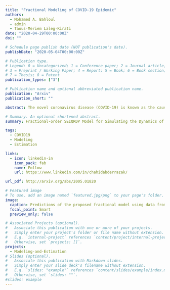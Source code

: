```yaml
---
title: "Fractional Modeling of COVID-19 Epidemic"
authors:
  - Mohamed A. Bahloul
  - admin
  - Taous-Meriem Laleg-Kirati
date: "2020-04-29T00:00:00Z"
doi: ""

# Schedule page publish date (NOT publication's date).
publishDate: "2020-05-04T00:00:00Z"

# Publication type.
# Legend: 0 = Uncategorized; 1 = Conference paper; 2 = Journal article;
# 3 = Preprint / Working Paper; 4 = Report; 5 = Book; 6 = Book section;
# 7 = Thesis; 8 = Patent
publication_types: ["3"]

# Publication name and optional abbreviated publication name.
publication: "Arxiv"
publication_short: ""

abstract: The novel coronavirus disease (COVID-19) is known as the causative virus of outbreak pneumonia initially recognized in the mainland of China, late December 2019. COVID-19 reaches out to many countries in the world, and the number of daily cases continues to increase rapidly. In order to simulate, track, and forecast the trend of the virus spread, several mathematical and statistical models have been developed. \textit{Susceptible-Exposed-Infected-Quarantined-Recovered-Death-Insusceptible (SEIQRDP)} model is one of the most promising dynamic systems that has been proposed for estimating the transmissibility of the COVID-19. In the present study, we propose a Fractional-order SEIQRDP model to analyze the  COVID-19 epidemic. The Fractional-order paradigm offers a flexible, appropriate, and reliable framework for pandemic growth characterization. In fact, fractional-order operator is not local and consider the memory of the variables. Hence, it takes into account the sub-diffusion process of confirmed and recovered cases growth. The results of the validation of the model using real COVID-19 data are presented, and the pertinence of the proposed model to analyze, understand and predict the epidemic is discussed.

# Summary. An optional shortened abstract.
summary: Fractional-order SEIQRDP Model for Simulating the Dynamics of COVID-19 Epidemic.

tags:
  - COVID19
  - Modeling
  - Estimation

links:
  - icon: linkedin-in
    icon_pack: fab
    name: Follow
    url: https://www.linkedin.com/in/chahidabderrazak/

url_pdf: http://arxiv.org/abs/2005.01820

# Featured image
# To use, add an image named `featured.jpg/png` to your page's folder.
image:
  caption: Predictions of the proposed fractional model using data from China.
  focal_point: Smart
  preview_only: false

# Associated Projects (optional).
#   Associate this publication with one or more of your projects.
#   Simply enter your project's folder or file name without extension.
#   E.g. `internal-project` references `content/project/internal-project/index.md`.
#   Otherwise, set `projects: []`.
projects:
  - Modeling-and-Estimation
# Slides (optional).
#   Associate this publication with Markdown slides.
#   Simply enter your slide deck's filename without extension.
#   E.g. `slides: "example"` references `content/slides/example/index.md`.
#   Otherwise, set `slides: ""`.
#slides: example
---
```

